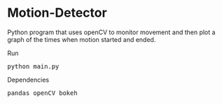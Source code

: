 # Motion-Detector
Python program that uses openCV to monitor movement and then plot a graph of the times when motion started and ended.

Run <pre>python main.py</pre>

Dependencies <pre>pandas 
openCV 
bokeh</pre>
